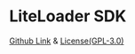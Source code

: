 # LiteLoader SDK
[Github Link](https://github.com/LiteLDev/LiteLoaderBDS) & [License(GPL-3.0)](https://github.com/LiteLDev/LiteLoaderBDS/blob/master/LICENSE)
